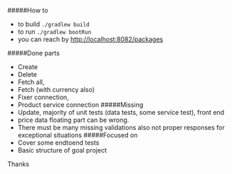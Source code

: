 #####How to
- to build `./gradlew build`
- to run `./gradlew bootRun`
- you can reach by 
[http://localhost:8082/packages]()

#####Done parts
 - Create 
 - Delete 
 - Fetch all, 
 - Fetch (with currency also)
 - Fixer connection, 
 - Product  service connection
#####Missing
 - Update, majority of unit tests (data tests, some service test), front end
 - price data floating part can be wrong.
 - There must be many missing validations also not proper responses for exceptional situations
#####Focused on
 - Cover some endtoend tests
 - Basic structure of goal project
 
 Thanks
  
 